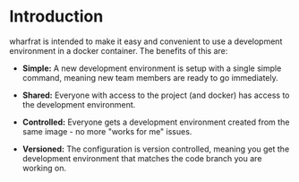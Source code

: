 # Introduction

wharfrat is intended to make it easy and convenient to use a development
environment in a docker container. The benefits of this are:

 * **Simple:** A new development environment is setup with a single simple
   command, meaning new team members are ready to go immediately.

 * **Shared:** Everyone with access to the project (and docker) has access to
   the development environment.

 * **Controlled:** Everyone gets a development environment created from the same
 image - no more "works for me" issues.

 * **Versioned:** The configuration is version controlled, meaning you get the
 development environment that matches the code branch you are working on.

